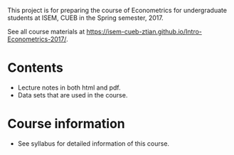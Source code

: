 This project is for preparing the course of Econometrics for undergraduate students at ISEM, CUEB in the Spring semester, 2017.

See all course materials at <https://isem-cueb-ztian.github.io/Intro-Econometrics-2017/>.

Contents
========

-   Lecture notes in both html and pdf.
-   Data sets that are used in the course.

Course information
==================

-   See syllabus for detailed information of this course.

